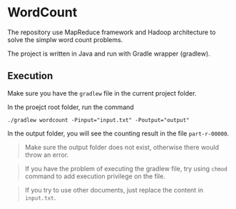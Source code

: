 # WordCount
The repository use MapReduce framework and Hadoop architecture to solve the simplw word count problems.

The project is written in Java and run with Gradle wrapper (gradlew).

## Execution
Make sure you have the `gradlew` file in the current project folder.

In the proejct root folder, run the command
```=sh
./gradlew wordcount -Pinput="input.txt" -Poutput="output"
```
In the output folder, you will see the counting result in the file `part-r-00000`.

> Make sure the output folder does not exist, otherwise there would throw an error.

> If you have the problem of executing the gradlew file, try using `chmod` command to add execution privilege on the file.

> If you try to use other documents, just replace the content in `input.txt`.
